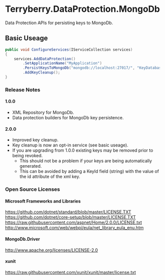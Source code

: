 # Terryberry.DataProtection.MongoDb

Data Protection APIs for persisting keys to MongoDb.

## Basic Useage

```cs
public void ConfigureServices(IServiceCollection services)
{
    services.AddDataProtection()
        .SetApplicationName("MyApplication")
        .PersistKeysToMongoDb("mongodb://localhost:27017/", "KeyDatabase", "KeyCollection")
        .AddKeyCleanup();
}
```

### Release Notes

#### 1.0.0

* XML Repository for MongoDb.
* Data protection builders for MongoDb key persistence.

#### 2.0.0

* Improved key cleanup.
* Key cleanup is now an opt-in service (see basic useage).
* If you are upgrading from 1.0.0 existing keys may be removed prior to being revoked.
  * This should not be a problem if your keys are being automatically generated.
  * This can be avoided by adding a KeyId field (string) with the value of the id attribute of the xml key.

### Open Source Licenses

#### Microsoft Frameworks and Libraries

<https://github.com/dotnet/standard/blob/master/LICENSE.TXT>\
<https://github.com/dotnet/core-setup/blob/master/LICENSE.TXT>\
<https://raw.githubusercontent.com/aspnet/Home/2.0.0/LICENSE.txt>\
<http://www.microsoft.com/web/webpi/eula/net_library_eula_enu.htm>

#### MongoDb.Driver

<http://www.apache.org/licenses/LICENSE-2.0>

#### xunit

<https://raw.githubusercontent.com/xunit/xunit/master/license.txt>
